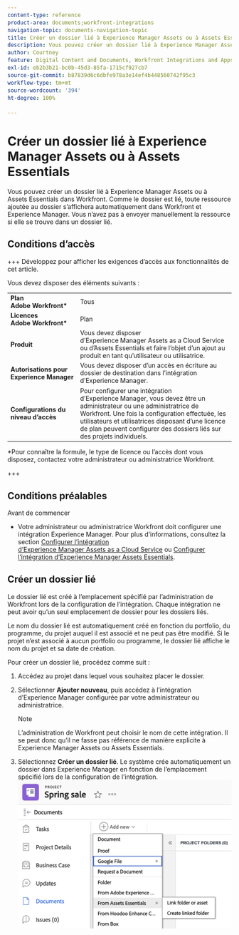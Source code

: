 ```yaml
---
content-type: reference
product-area: documents;workfront-integrations
navigation-topic: documents-navigation-topic
title: Créer un dossier lié à Experience Manager Assets ou à Assets Essentials
description: Vous pouvez créer un dossier lié à Experience Manager Assets ou à Assets Essentials dans Workfront.
author: Courtney
feature: Digital Content and Documents, Workfront Integrations and Apps
exl-id: eb2b3b21-bc0b-45d3-85fa-1715cf927cb7
source-git-commit: b87839d6c6dbfe978a3e14ef4b448560742f95c3
workflow-type: tm+mt
source-wordcount: '394'
ht-degree: 100%

---
```


# Créer un dossier lié à Experience Manager Assets ou à Assets Essentials

Vous pouvez créer un dossier lié à Experience Manager Assets ou à Assets Essentials dans Workfront. Comme le dossier est lié, toute ressource ajoutée au dossier s’affichera automatiquement dans Workfront et Experience Manager. Vous n’avez pas à envoyer manuellement la ressource si elle se trouve dans un dossier lié.


## Conditions d’accès

+++ Développez pour afficher les exigences d’accès aux fonctionnalités de cet article.

Vous devez disposer des éléments suivants :

<table>
  <tr>
   <td><strong>Plan Adobe Workfront*</strong>
   </td>
   <td>Tous
   </td>
  </tr>
  <tr>
   <td><strong>Licences Adobe Workfront*</strong>
   </td>
   <td>Plan
   </td>
  </tr>
  <tr>
   <td><strong>Produit</strong>
   </td>
   <td>Vous devez disposer d’Experience Manager Assets as a Cloud Service ou d’Assets Essentials et faire l’objet d’un ajout au produit en tant qu’utilisateur ou utilisatrice.
   </td>
  </tr>
  <tr>
   <td><strong>Autorisations pour Experience Manager</strong>
   </td>
   <td>Vous devez disposer d’un accès en écriture au dossier de destination dans l’intégration d’Experience Manager.
   </td>
  </tr>
  <tr>
   <td><strong>Configurations du niveau d’accès</strong>
   </td>
   <td>Pour configurer une intégration d’Experience Manager, vous devez être un administrateur ou une administratrice de Workfront. Une fois la configuration effectuée, les utilisateurs et utilisatrices disposant d’une licence de plan peuvent configurer des dossiers liés sur des projets individuels.
   </td>
  </tr>
</table>


*Pour connaître la formule, le type de licence ou l’accès dont vous disposez, contactez votre administrateur ou administratrice Workfront.

+++

## Conditions préalables

Avant de commencer

* Votre administrateur ou administratrice Workfront doit configurer une intégration Experience Manager. Pour plus d’informations, consultez la section [Configurer l’intégration d’Experience Manager Assets as a Cloud Service](/help/quicksilver/administration-and-setup/configure-integrations/configure-aacs-integration.md) ou [Configurer l’intégration d’Experience Manager Assets Essentials](/help/quicksilver/documents/adobe-workfront-for-experience-manager-assets-essentials/setup-asset-essentials.md).


## Créer un dossier lié

Le dossier lié est créé à l’emplacement spécifié par l’administration de Workfront lors de la configuration de l’intégration. Chaque intégration ne peut avoir qu’un seul emplacement de dossier pour les dossiers liés.

Le nom du dossier lié est automatiquement créé en fonction du portfolio, du programme, du projet auquel il est associé et ne peut pas être modifié. Si le projet n’est associé à aucun portfolio ou programme, le dossier lié affiche le nom du projet et sa date de création.

Pour créer un dossier lié, procédez comme suit :

1. Accédez au projet dans lequel vous souhaitez placer le dossier.
1. Sélectionner **Ajouter nouveau**, puis accédez à l’intégration d’Experience Manager configurée par votre administrateur ou administratrice.

   >[!NOTE]
   >
   >L’administration de Workfront peut choisir le nom de cette intégration. Il se peut donc qu’il ne fasse pas référence de manière explicite à Experience Manager Assets ou Assets Essentials.

1. Sélectionnez **Créer un dossier lié**. Le système crée automatiquement un dossier dans Experience Manager en fonction de l’emplacement spécifié lors de la configuration de l’intégration.
   ![Création d’un dossier lié](assets/linked-folder.png)
